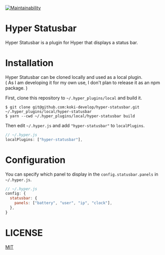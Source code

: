 [![Maintainability](https://api.codeclimate.com/v1/badges/102c7b915d94f1a99e20/maintainability)](https://codeclimate.com/github/koki-develop/hyper-statusbar/maintainability)

# Hyper Statusbar

Hyper Statusbar is a plugin for Hyper that displays a status bar.

# Installation

Hyper Statusbar can be cloned locally and used as a local plugin.  
( As I am developing it for my own use, I don't plan to release it as an npm package. )

First, clone this repository to `~/.hyper_plugins/local` and build it.

```
$ git clone git@github.com:koki-develop/hyper-statusbar.git ~/.hyper_plugins/local/hyper-statusbar
$ yarn --cwd ~/.hyper_plugins/local/hyper-statusbar build
```

Then edit `~/.hyper.js` and add `"hyper-statusbar"` to `localPlugins`.

```js
// ~/.hyper.js
localPlugins: ["hyper-statusbar"],
```

# Configuration

You can specify which panel to display in the `config.statusbar.panels` in `~/.hyper.js`.

```js
// ~/.hyper.js
config: {
  statusbar: {
    panels: ["battery", "user", "ip", "clock"],
  },
}
```

# LICENSE

[MIT](./LICENSE)
